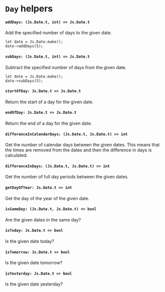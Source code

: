 # `Day` helpers

#### `addDays: (Js.Date.t, int) => Js.Date.t`

Add the specified number of days to the given date.

```reason
let date = Js.Date.make();
date->addDays(5);
```

#### `subDays: (Js.Date.t, int) => Js.Date.t`

Subtract the specified number of days from the given date.

```reason
let date = Js.Date.make();
date->subDays(5);
```

#### `startOfDay: Js.Date.t => Js.Date.t`

Return the start of a day for the given date.

#### `endOfDay: Js.Date.t => Js.Date.t`

Return the end of a day for the given date.

#### `differenceInCalendarDays: (Js.Date.t, Js.Date.t) => int`

Get the number of calendar days between the given dates. This means that the times are removed from the dates and then the difference in days is calculated.

#### `differenceInDays: (Js.Date.t, Js.Date.t) => int`

Get the number of full day periods between the given dates.

#### `getDayOfYear: Js.Date.t => int`

Get the day of the year of the given date.

#### `isSameDay: (Js.Date.t, Js.Date.t) => bool`

Are the given dates in the same day?

#### `isToday: Js.Date.t => bool`

Is the given date today?

#### `isTomorrow: Js.Date.t => bool`

Is the given date tomorrow?

#### `isYesterday: Js.Date.t => bool`

Is the given date yesterday?
